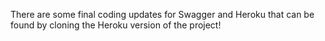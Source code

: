 There are some final coding updates for Swagger and Heroku that can be found by cloning the Heroku version of the project!